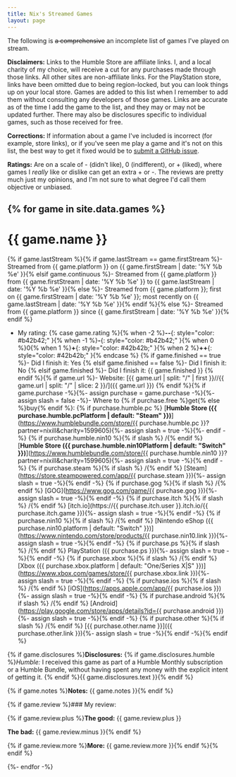 ```yaml
---
title: Nix's Streamed Games
layout: page
---
```


The following is ~~a comprehensive~~ an incomplete list of games I've played on stream.

**Disclaimers:** Links to the Humble Store are affiliate links. I, and a local charity of my choice, will receive a cut for any purchases made through those links. All other sites are non-affiliate links. For the PlayStation store, links have been omitted due to being region-locked, but you can look things up on your local store. Games are added to this list when I remember to add them without consulting any developers of those games. Links are accurate as of the time I add the game to the list, and they may or may not be updated further. There may also be disclosures specific to individual games, such as those received for free.

**Corrections:** If information about a game I've included is incorrect (for example, store links), or if you've seen me play a game and it's not on this list, the best way to get it fixed would be to [submit a GitHub issue](https://github.com/StevenH237/nixill.net/).

**Ratings:** Are on a scale of - (didn't like), 0 (indifferent), or + (liked), where games I *really* like or dislike can get an extra + or -. The reviews are pretty much just my opinions, and I'm not sure to what degree I'd call them objective or unbiased.

{% for game in site.data.games %}
---

<div markdown="1" data-gamename="{{ game.name | slugify: "latin" }}" data-rating="{{ game.rating | default: 0 }}" data-firstDate="{{ game.firstStream | date: '%s'}}" data-lastDate="{{ game.lastStream | date: '%s'}}">

# {{ game.name }}
{% if game.lastStream %}{% if game.lastStream == game.firstStream %}- Streamed from {{ game.platform }} on {{ game.firstStream | date: '%Y %b %e' }}{% elsif game.continuous %}- Streamed from {{ game.platform }} from {{ game.firstStream | date: '%Y %b %e' }} to {{ game.lastStream | date: '%Y %b %e' }}{% else %}- Streamed from {{ game.platform }}; first on {{ game.firstStream | date: '%Y %b %e' }}; most recently on {{ game.lastStream | date: '%Y %b %e' }}{% endif %}{% else %}- Streamed from {{ game.platform }} since {{ game.firstStream | date: '%Y %b %e' }}{% endif %}
- My rating: {% case game.rating %}{% when -2 %}**--**{: style="color: #b42b42;" }{% when -1 %}**-**{: style="color: #b42b42;" }{% when 0 %}0{% when 1 %}**+**{: style="color: #42b42b;" }{% when 2 %}**++**{: style="color: #42b42b;" }{% endcase %}
{% if game.finished == true %}- Did I finish it: Yes
{% elsif game.finished == false %}- Did I finish it: No
{% elsif game.finished %}- Did I finish it: {{ game.finished }}
{% endif %}{% if game.url %}- Website: [{{ game.url | split: "/" | first }}//{{ game.url | split: "/" | slice: 2 }}/]({{ game.url }})
{% endif %}{% if game.purchase -%}{%- assign purchase = game.purchase -%}{%- assign slash = false -%}- Where to {% if purchase.free %}get{% else %}buy{% endif %}:
{% if purchase.humble.pc %} [**Humble Store ({{ purchase.humble.pcPlatform | default: "Steam" }})**](https://www.humblebundle.com/store/{{ purchase.humble.pc }}?partner=nixill&charity=1599605){%- assign slash = true -%}{%- endif -%}
{% if purchase.humble.nin10 %}{% if slash %} /{% endif %} [**Humble Store ({{ purchase.humble.nin10Platform | default: "Switch" }})**](https://www.humblebundle.com/store/{{ purchase.humble.nin10 }}?partner=nixill&charity=1599605){%- assign slash = true -%}{% endif -%}
{% if purchase.steam %}{% if slash %} /{% endif %} [Steam](https://store.steampowered.com/app/{{ purchase.steam }}){%- assign slash = true -%}{% endif -%}
{% if purchase.gog %}{% if slash %} /{% endif %} [GOG](https://www.gog.com/game/{{ purchase.gog }}){%- assign slash = true -%}{% endif -%}
{% if purchase.itch %}{% if slash %} /{% endif %} [itch.io](https://{{ purchase.itch.user }}.itch.io/{{ purchase.itch.game }}){%- assign slash = true -%}{% endif -%}
{% if purchase.nin10 %}{% if slash %} /{% endif %} [Nintendo eShop ({{ purchase.nin10.platform | default: "Switch" }})](https://www.nintendo.com/store/products/{{ purchase.nin10.link }}){%- assign slash = true -%}{% endif -%}
{% if purchase.ps %}{% if slash %} /{% endif %} PlayStation ({{ purchase.ps }}){%- assign slash = true -%}{% endif -%}
{% if purchase.xbox %}{% if slash %} /{% endif %} [Xbox ({{ purchase.xbox.platform | default: "One/Series X\|S" }})](https://www.xbox.com/games/store/{{ purchase.xbox.link }}){%- assign slash = true -%}{% endif -%}
{% if purchase.ios %}{% if slash %} /{% endif %} [iOS](https://apps.apple.com/app/{{ purchase.ios }}){%- assign slash = true -%}{% endif -%}
{% if purchase.android %}{% if slash %} /{% endif %} [Android](https://play.google.com/store/apps/details?id={{ purchase.android }}){%- assign slash = true -%}{% endif -%}
{% if purchase.other %}{% if slash %} /{% endif %} [{{ purchase.other.name }}]({{ purchase.other.link }}){%- assign slash = true -%}{% endif -%}{% endif %}

{% if game.disclosures %}**Disclosures:** {% if game.disclosures.humble %}*Humble:* I received this game as part of a Humble Monthly subscription or a Humble Bundle, without having spent any money with the explicit intent of getting it. {% endif %}{{ game.disclosures.text }}{% endif %}

{% if game.notes %}**Notes:** {{ game.notes }}{% endif %}

{% if game.review %}### My review:

{% if game.review.plus %}**The good:** {{ game.review.plus }}

**The bad:** {{ game.review.minus }}{% endif %}

{% if game.review.more %}**More:** {{ game.review.more }}{% endif %}{% endif %}

</div>

{%- endfor -%}